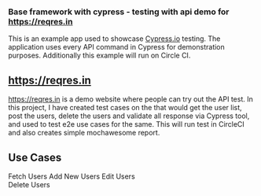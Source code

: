 
### Base framework with cypress - testing with api demo for https://reqres.in

This is an example app used to showcase [Cypress.io](https://www.cypress.io/) testing. The application uses every API command in Cypress for demonstration purposes. Additionally this example will run on Circle CI.

## https://reqres.in
https://reqres.in is a demo website where people can try out the API test. In this project, I have created test cases on the that would get the user list, post the users, delete the users and validate all response via Cypress tool, and used to test e2e use cases for the same. This will run test in CircleCI and also creates simple mochawesome report. 

## Use Cases
Fetch Users
Add New Users
Edit Users    
Delete Users